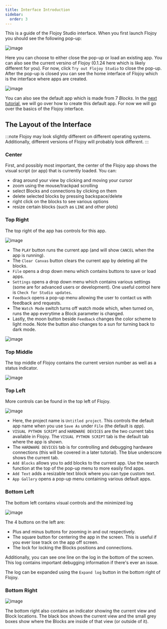 ```yaml
---
title: Interface Introduction
sidebar:
  order: 3
---
```


This is a guide of the Flojoy Studio interface. When you first launch Flojoy you should see the following pop-up:

![image](https://res.cloudinary.com/dhopxs1y3/image/upload/v1702316546/flojoy-docs/intro-and-guide/launch_ui.png)

Here you can choose to either close the pop-up or load an existing app. You can also see the current versino of Flojoy (0.1.24 here which is likely different for you). For now, click `Try out Flojoy Studio` to close the pop-up. After the pop-up is closed you can see the home interface of Flojoy which is the interface where apps are created.

![image](https://res.cloudinary.com/dhopxs1y3/image/upload/v1702315082/flojoy-docs/intro-and-guide/intro-UI.png)

You can also see the default app which is made from 7 _Blocks_. In the [next tutorial](/studio/app-creation/), we will go over how to create this default app. For now we will go over the basics of the Flojoy interface.

## The Layout of the Interface

:::note
Flojoy may look slightly different on different operating systems. Additionally, different versions of Flojoy will probably look different.
:::

### Center

First, and possibly most important, the center of the Flojoy app shows the visual script (or app) that is currently loaded. You can:

- drag around your view by clicking and moving your cursor
- zoom using the mouse/trackpad scrolling
- select Blocks and connections by clicking on them
- delete selected blocks by pressing backspace/delete
- right click on the blocks to see various options
- resize certain blocks (such as `LINE` and other plots)

### Top Right

The top right of the app has controls for this app.

![image](https://res.cloudinary.com/dhopxs1y3/image/upload/v1702315082/flojoy-docs/intro-and-guide/top-right-ui.png)

- The `PLAY` button runs the current app (and will show `CANCEL` when the app is running).
- The `Clear Canvas` button clears the current app by deleting all the blocks.
- `File` opens a drop down menu which contains buttons to save or load apps.
- `Settings` opens a drop down menu which contains various settings (some are for advanced users or development). One useful control here is `Check for Studio updates`.
- `Feedback` opens a pop-up menu allowing the user to contact us with feedback and requests.
- The `Watch Mode` switch turns off watch mode which, when turned on, runs the app everytime a Block parameter is changed.
- Lastly, the moon button beside `Feedback` changes the color scheme to light mode. Note the button also changes to a sun for turning back to dark mode.

![image](https://res.cloudinary.com/dhopxs1y3/image/upload/v1702315082/flojoy-docs/intro-and-guide/bright-mode-ui.png)

### Top Middle

The top middle of Flojoy contains the current version number as well as a status indicator.

![image](https://res.cloudinary.com/dhopxs1y3/image/upload/v1702315082/flojoy-docs/intro-and-guide/top-middle-ui.png)

### Top Left

More controls can be found in the top left of Flojoy.

![image](https://res.cloudinary.com/dhopxs1y3/image/upload/v1702315082/flojoy-docs/intro-and-guide/top-left-ui.png)

- Here, the project name is `Untitled project`. This controls the default app name when you use `Save As` under `File` (the default is _app_).
- `VISUAL PYTHON SCRIPT` and `HARDWARE DEVICES` are the two current tabs available in Flojoy. The `VISUAL PYTHON SCRIPT` tab is the default tab where the app is shown.
- The `HARDWARE DEVICES` tab is for controlling and debugging hardware connections (this will be covered in a later tutorial). The blue underscore shows the current tab.
- `Add Blocks` allows you to add blocks to the current app. Use the search function at the top of the pop-up menu to more easily find apps.
- `Add Text` adds a resizable text block where you can type custom text.
- `App Gallery` opens a pop-up menu containing various default apps.

### Bottom Left

The bottom left contains visual controls and the minimized log

![image](https://res.cloudinary.com/dhopxs1y3/image/upload/v1702315082/flojoy-docs/intro-and-guide/bottom-left-ui.png)

The 4 buttons on the left are:

- Plus and minus buttons for zooming in and out respectively.
- The square button for centering the app in the screen. This is useful if you ever lose track on the app off screen.
- The lock for locking the Blocks positions and connections.

Additionally, you can see one line on the log in the bottom of the screen. This log contains important debugging information if there's ever an issue.

The log can be expanded using the `Expand log` button in the bottom right of Flojoy.

### Bottom Right

![image](https://res.cloudinary.com/dhopxs1y3/image/upload/v1702315082/flojoy-docs/intro-and-guide/bottom-right-ui.png)

The bottom right also contains an indicator showing the current view and Block locations. The black box shows the current view and the small grey boxes show where the Blocks are inside of that view (or outside of it).
